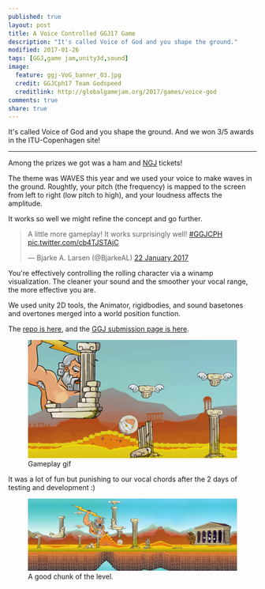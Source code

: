 ```yaml
---
published: true
layout: post
title: A Voice Controlled GGJ17 Game
description: "It's called Voice of God and you shape the ground."
modified: 2017-01-26
tags: [GGJ,game jam,unity3d,sound]
image:
  feature: ggj-VoG_banner_03.jpg
  credit: GGJCph17 Team Godspeed
  creditlink: http://globalgamejam.org/2017/games/voice-god
comments: true
share: true
---
```


It's called Voice of God and you shape the ground. And we won 3/5 awards in the ITU-Copenhagen site!

----

Among the prizes we got was a ham and [NGJ](https://nordicgamejam.org/) tickets!

The theme was WAVES this year and we used your voice to make waves in the ground. Roughtly, your pitch (the frequency) is mapped to the screen from left to right (low pitch to high), and your loudness affects the amplitude. 


It works so well we might refine the concept and go further.

<blockquote class="twitter-video" data-lang="en-gb"><p lang="en" dir="ltr">A little more gameplay! It works surprisingly well! <a href="https://twitter.com/hashtag/GGJCPH?src=hash">#GGJCPH</a> <a href="https://t.co/cb4TJSTAjC">pic.twitter.com/cb4TJSTAjC</a></p>&mdash; Bjarke A. Larsen (@BjarkeAL) <a href="https://twitter.com/BjarkeAL/status/823185894144405506">22 January 2017</a></blockquote>
<script async src="//platform.twitter.com/widgets.js" charset="utf-8"></script>

You're effectively controlling the rolling character via a winamp visualization. The cleaner your sound and the smoother your vocal range, the more effective you are.

We used unity 2D tools, the Animator, rigidbodies, and sound basetones and overtones merged into a world position function.

The [repo is here](https://github.com/tdbe/WAVES/tree/master), and the [GGJ submission page is here](http://globalgamejam.org/2017/games/voice-god).


<figure class="">
	<img src="../images/ggjGif_8percLossy.gif" alt="VoG Zeus yelling">
	<figcaption>Gameplay gif</figcaption>
</figure>

It was a lot of fun but punishing to our vocal chords after the 2 days of testing and development :)

<figure class="">
	<img src="../images/ggj-VoG_banner_01.jpg" alt="A good chunk of the level.">
	<figcaption>A good chunk of the level.</figcaption>
</figure>
